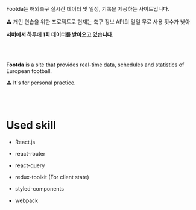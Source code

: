 Footda는 해외축구 실시간 데이터 및 일정, 기록을 제공하는 사이트입니다. 

⚠ 개인 연습을 위한 프로젝트로 현재는 축구 정보 API의 일일 무료 사용 횟수가 낮아 

**서버에서 하루에 1회 데이터를 받아오고 있습니다.**

<br>
<br>

**Footda** is a site that provides real-time data, schedules and statistics of European football.

⚠ It's for personal practice.

<br>
<br>

# Used skill
- React.js
- react-router
- react-query
- redux-toolkit (For client state)


- styled-components
- webpack
